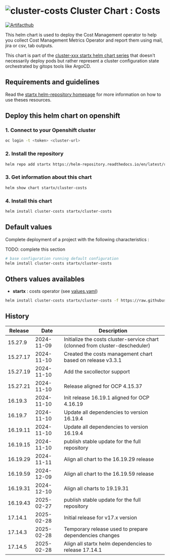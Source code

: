 # ![cluster-costs](https://helm-repository.readthedocs.io/en/latest/img/cluster-costs.svg "Cluster Chart : Costs") Cluster Chart : Costs
[![Artifacthub](https://img.shields.io/badge/ArtifactHub-STARTX_cluster--costs-8A2BE2.svg)](https://artifacthub.io/packages/search?ts_query_web=cluster+costs+startx)

This helm chart is used to deploy the Cost Management operator to help you collect Cost Management Metrics Operator and report them using mail, jira or csv, tab outputs.

This chart is part of the [cluster-xxx startx helm chart series](https://helm-repository.readthedocs.io#cluster-helm-charts) that doesn't necessarily deploy pods but rather represent a cluster configuration state orchestrated by gitops tools like ArgoCD.

## Requirements and guidelines

Read the [startx helm-repository homepage](https://helm-repository.readthedocs.io) for
more information on how to use theses resources.

## Deploy this helm chart on openshift

### 1. Connect to your Openshift cluster

```bash
oc login -t <token> <cluster-url>
```

### 2. Install the repository

```bash
helm repo add startx https://helm-repository.readthedocs.io/en/latest/repos/stable/
```

### 3. Get information about this chart

```bash
helm show chart startx/cluster-costs
```

### 4. Install this chart

```bash
helm install cluster-costs startx/cluster-costs
```

## Default values

Complete deployment of a project with the following characteristics :

TODO: complete this section

```bash
# base configuration running default configuration
helm install cluster-costs startx/cluster-costs
```

## Others values availables

- **startx** : costs operator (see [values.yaml](https://raw.githubusercontent.com/startxfr/helm-repository/master/charts/cluster-costs/values-startx.yaml))

```bash
helm install cluster-costs startx/cluster-costs -f https://raw.githubusercontent.com/startxfr/helm-repository/master/charts/cluster-costs/values-startx.yaml
```

## History

| Release | Date       | Description                                                                   |
| ------- | ---------- | ----------------------------------------------------------------------------- |
| 15.27.9 | 2024-11-09 | Initialize the costs cluster-service chart (clonned from cluster-descheduler) |
| 15.27.17 | 2024-11-10 | Created the costs management chart based on release v3.3.1
| 15.27.19 | 2024-11-10 | Add the sxcollector support
| 15.27.21 | 2024-11-10 | Release aligned for OCP 4.15.37
| 16.19.3 | 2024-11-10 | Init release 16.19.1 aligned for OCP 4.16.19
| 16.19.7 | 2024-11-10 | Update all dependencies to version 16.19.4
| 16.19.11 | 2024-11-10 | Update all dependencies to version 16.19.4
| 16.19.15 | 2024-11-10 | publish stable update for the full repository
| 16.19.29 | 2024-11-11 | Align all chart to the 16.19.29 release
| 16.19.59 | 2024-12-09 | Align all chart to the 16.19.59 release
| 16.19.31 | 2024-12-10 | Align all charts to 19.19.31
| 16.19.43 | 2025-02-27 | publish stable update for the full repository
| 17.14.1 | 2025-02-28 | Initial release for v17.x version
| 17.14.3 | 2025-02-28 | Temporary release used to prepare dependencies changes
| 17.14.5 | 2025-02-28 | Align all startx helm dependencies to release 17.14.1
